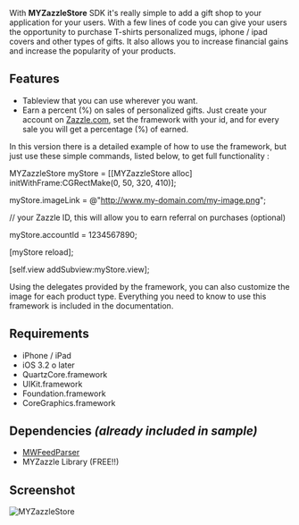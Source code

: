 With **MYZazzleStore** SDK it's really simple to add a gift shop to your application for your users. With a few lines of code you can give your users the opportunity to purchase T-shirts personalized mugs, iphone / ipad covers and other types of gifts. It also allows you to increase financial gains and increase the popularity of your products.

## Features

* Tableview that you can use wherever you want.
* Earn a percent (%) on sales of personalized gifts. Just create your account on [Zazzle.com](http://www.zazzle.com), set the framework with your id, and for every sale you will get a percentage (%) of earned.

In this version there is a detailed example of how to use the framework, but just use these simple commands, listed below, to get full functionality :


MYZazzleStore myStore = [[MYZazzleStore alloc] initWithFrame:CGRectMake(0, 50, 320, 410)];

myStore.imageLink = @"http://www.my-domain.com/my-image.png";

// your Zazzle ID, this will allow you to earn referral on purchases (optional)

myStore.accountId = 1234567890;

[myStore reload];

[self.view addSubview:myStore.view];


Using the delegates provided by the framework, you can also customize the image for each product type. Everything you need to know to use this framework is included in the documentation.

## Requirements

* iPhone / iPad
* iOS 3.2 o later
* QuartzCore.framework
* UIKit.framework
* Foundation.framework
* CoreGraphics.framework

## Dependencies _(already included in sample)_

* [MWFeedParser](https://github.com/priore/MWFeedParser)
* MYZazzle Library (FREE!!)

## Screenshot

![MYZazzleStore](http://www.prioregroup.com/images/github/myzazzlestore.jpg)
 